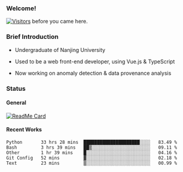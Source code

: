 ### Welcome!

[![Visitors](https://visitor-badge.laobi.icu/badge?page_id=HermitSun.HermitSun)]() before you came here.

### Brief Introduction

- Undergraduate of Nanjing University

- Used to be a web front-end developer, using Vue.js & TypeScript

- Now working on anomaly detection & data provenance analysis

### Status

#### General

[![ReadMe Card](https://github-readme-stats.hermitsun.vercel.app/api?username=HermitSun&count_private=true&show_icons=true)]()

#### Recent Works

<!--START_SECTION:waka-->
```text
Python       33 hrs 28 mins  █████████████████████░░░░   83.49 % 
Bash         3 hrs 39 mins   ██▒░░░░░░░░░░░░░░░░░░░░░░   09.11 % 
Other        1 hr 39 mins    █░░░░░░░░░░░░░░░░░░░░░░░░   04.16 % 
Git Config   52 mins         ▓░░░░░░░░░░░░░░░░░░░░░░░░   02.18 % 
Text         23 mins         ▒░░░░░░░░░░░░░░░░░░░░░░░░   00.99 % 
```
<!--END_SECTION:waka-->
